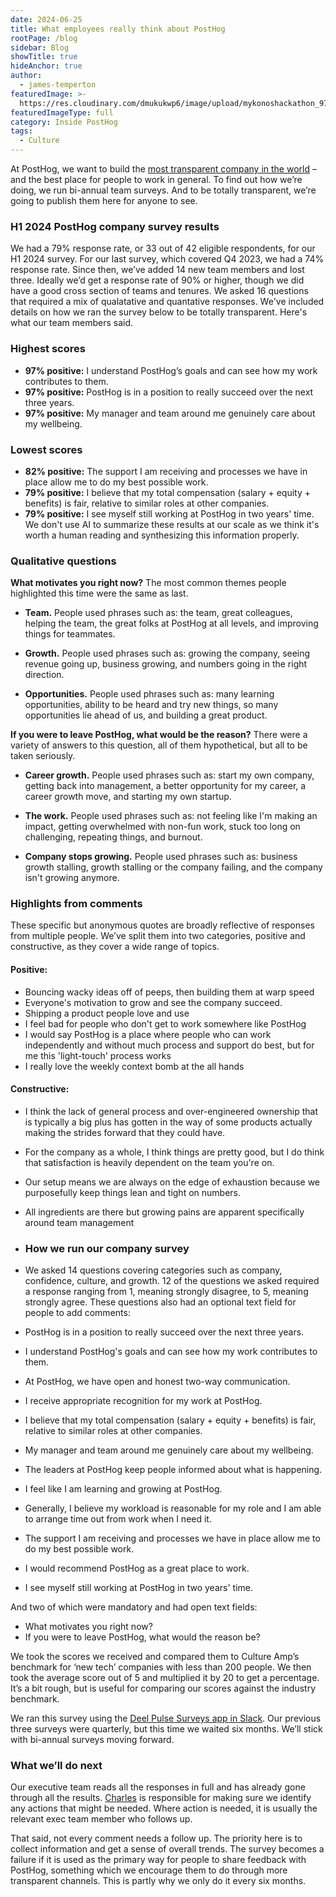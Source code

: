 ```yaml
---
date: 2024-06-25
title: What employees really think about PostHog
rootPage: /blog
sidebar: Blog
showTitle: true
hideAnchor: true
author:
  - james-temperton
featuredImage: >-
  https://res.cloudinary.com/dmukukwp6/image/upload/mykonoshackathon_979cf7bec6.jpeg
featuredImageType: full
category: Inside PostHog
tags:
  - Culture
---
```


At PostHog, we want to build the [most transparent company in the world](/handbook/people/overview) – and the best place for people to work in general. To find out how we’re doing, we run bi-annual team surveys. And to be totally transparent, we’re going to publish them here for anyone to see.

### H1 2024 PostHog company survey results

We had a 79% response rate, or 33 out of 42 eligible respondents, for our H1 2024 survey. For our last survey, which covered Q4 2023, we had a 74% response rate. Since then, we’ve added 14 new team members and lost three. Ideally we’d get a response rate of 90% or higher, though we did have a good cross section of teams and tenures. We asked 16 questions that required a mix of qualatative and quantative responses. We've included details on how we ran the survey below to be totally transparent. Here's what our team members said.

### Highest scores

* **97% positive:** I understand PostHog’s goals and can see how my work contributes to them.
* **97% positive:** PostHog is in a position to really succeed over the next three years.
* **97% positive:** My manager and team around me genuinely care about my wellbeing. 

### Lowest scores

* **82% positive:** The support I am receiving and processes we have in place allow me to do my best possible work.
* **79% positive:** I believe that my total compensation (salary + equity + benefits) is fair, relative to similar roles at other companies. 
* **79% positive:** I see myself still working at PostHog in two years' time. 
We don't use AI to summarize these results at our scale as we think it's worth a human reading and synthesizing this information properly.

### Qualitative questions

**What motivates you right now?** The most common themes people highlighted this time were the same as last.

* **Team.** People used phrases such as: the team, great colleagues, helping the team, the great folks at PostHog at all levels, and improving things for teammates.

* **Growth.** People used phrases such as: growing the company, seeing revenue going up, business growing, and numbers going in the right direction.

* **Opportunities.** People used phrases such as: many learning opportunities, ability to be heard and try new things, so many opportunities lie ahead of us, and building a great product.

**If you were to leave PostHog, what would be the reason?** There were a variety of answers to this question, all of them hypothetical, but all to be taken seriously.

* **Career growth.** People used phrases such as: start my own company, getting back into management, a better opportunity for my career, a career growth move, and starting my own startup.

* **The work.** People used phrases such as: not feeling like I'm making an impact, getting overwhelmed with non-fun work, stuck too long on challenging, repeating things, and burnout.

* **Company stops growing.** People used phrases such as: business growth stalling, growth stalling or the company failing, and the company isn't growing anymore.

### Highlights from comments

These specific but anonymous quotes are broadly reflective of responses from multiple people. We’ve split them into two categories, positive and constructive, as they cover a wide range of topics.

#### Positive:

* Bouncing wacky ideas off of peeps, then building them at warp speed
* Everyone's motivation to grow and see the company succeed.
* Shipping a product people love and use
* I feel bad for people who don't get to work somewhere like PostHog
* I would say PostHog is a place where people who can work independently and without much process and support do best, but for me this 'light-touch' process works
* I really love the weekly context bomb at the all hands

#### Constructive:

* I think the lack of general process and over-engineered ownership that is typically a big plus has gotten in the way of some products actually making the strides forward that they could have.
* For the company as a whole, I think things are pretty good, but I do think that satisfaction is heavily dependent on the team you're on.
* Our setup means we are always on the edge of exhaustion because we purposefully keep things lean and tight on numbers.
* All ingredients are there but growing pains are apparent specifically around team management

* ### How we run our company survey

* We asked 14 questions covering categories such as company, confidence, culture, and growth. 12 of the questions we asked required a response ranging from 1, meaning strongly disagree, to 5, meaning strongly agree. These questions also had an optional text field for people to add comments:

* PostHog is in a position to really succeed over the next three years.
* I understand PostHog's goals and can see how my work contributes to them.
* At PostHog, we have open and honest two-way communication.
* I receive appropriate recognition for my work at PostHog.
* I believe that my total compensation (salary + equity + benefits) is fair, relative to similar roles at other companies.
* My manager and team around me genuinely care about my wellbeing.
* The leaders at PostHog keep people informed about what is happening.
* I feel like I am learning and growing at PostHog.
* Generally, I believe my workload is reasonable for my role and I am able to arrange time out from work when I need it.
* The support I am receiving and processes we have in place allow me to do my best possible work.
* I would recommend PostHog as a great place to work.
* I see myself still working at PostHog in two years' time.

And two of which were mandatory and had open text fields:

* What motivates you right now?
* If you were to leave PostHog, what would the reason be?

We took the scores we received and compared them to Culture Amp’s benchmark for ‘new tech’ companies with less than 200 people. We then took the average score out of 5 and multiplied it by 20 to get a percentage. It’s a bit rough, but is useful for comparing our scores against the industry benchmark.

We ran this survey using the [Deel Pulse Surveys app in Slack](https://www.deel.com/plugins/pulse-surveys/). Our previous three surveys were quarterly, but this time we waited six months. We’ll stick with bi-annual surveys moving forward.

### What we’ll do next

Our executive team reads all the responses in full and has already gone through all the results. [Charles](https://posthog.com/community/profiles/28625) is responsible for making sure we identify any actions that might be needed. Where action is needed, it is usually the relevant exec team member who follows up.

That said, not every comment needs a follow up. The priority here is to collect information and get a sense of overall trends. The survey becomes a failure if it is used as the primary way for people to share feedback with PostHog, something which we encourage them to do through more transparent channels. This is partly why we only do it every six months.
